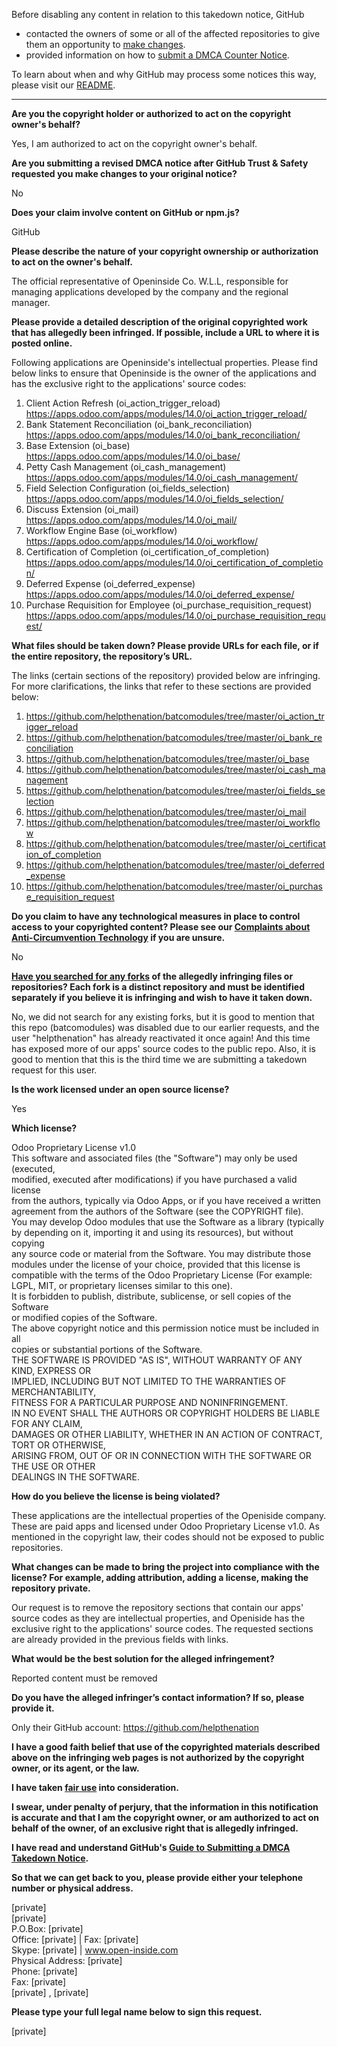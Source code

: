 Before disabling any content in relation to this takedown notice, GitHub
- contacted the owners of some or all of the affected repositories to give them an opportunity to [make changes](https://docs.github.com/en/github/site-policy/dmca-takedown-policy#a-how-does-this-actually-work).
- provided information on how to [submit a DMCA Counter Notice](https://docs.github.com/en/articles/guide-to-submitting-a-dmca-counter-notice).

To learn about when and why GitHub may process some notices this way, please visit our [README](https://github.com/github/dmca/blob/master/README.md#anatomy-of-a-takedown-notice).

---

**Are you the copyright holder or authorized to act on the copyright owner's behalf?**

Yes, I am authorized to act on the copyright owner's behalf.

**Are you submitting a revised DMCA notice after GitHub Trust & Safety requested you make changes to your original notice?**

No

**Does your claim involve content on GitHub or npm.js?**

GitHub

**Please describe the nature of your copyright ownership or authorization to act on the owner's behalf.**

The official representative of Openinside Co. W.L.L, responsible for managing applications developed by the company and the regional manager.

**Please provide a detailed description of the original copyrighted work that has allegedly been infringed. If possible, include a URL to where it is posted online.**

Following applications are Openinside's intellectual properties. Please find below links to ensure that Openinside is the owner of the applications and has the exclusive right to the applications' source codes:

1. Client Action Refresh (oi_action_trigger_reload) https://apps.odoo.com/apps/modules/14.0/oi_action_trigger_reload/  
2. Bank Statement Reconciliation (oi_bank_reconciliation) https://apps.odoo.com/apps/modules/14.0/oi_bank_reconciliation/  
3. Base Extension (oi_base) https://apps.odoo.com/apps/modules/14.0/oi_base/  
4. Petty Cash Management (oi_cash_management) https://apps.odoo.com/apps/modules/14.0/oi_cash_management/  
5. Field Selection Configuration (oi_fields_selection) https://apps.odoo.com/apps/modules/14.0/oi_fields_selection/  
6. Discuss Extension (oi_mail) https://apps.odoo.com/apps/modules/14.0/oi_mail/  
7. Workflow Engine Base (oi_workflow) https://apps.odoo.com/apps/modules/14.0/oi_workflow/  
8. Certification of Completion (oi_certification_of_completion) https://apps.odoo.com/apps/modules/14.0/oi_certification_of_completion/  
9. Deferred Expense (oi_deferred_expense) https://apps.odoo.com/apps/modules/14.0/oi_deferred_expense/  
10. Purchase Requisition for Employee (oi_purchase_requisition_request) https://apps.odoo.com/apps/modules/14.0/oi_purchase_requisition_request/  

**What files should be taken down? Please provide URLs for each file, or if the entire repository, the repository’s URL.**

The links (certain sections of the repository) provided below are infringing. For more clarifications, the links that refer to these sections are provided below:

1. https://github.com/helpthenation/batcomodules/tree/master/oi_action_trigger_reload  
2. https://github.com/helpthenation/batcomodules/tree/master/oi_bank_reconciliation  
3. https://github.com/helpthenation/batcomodules/tree/master/oi_base  
4. https://github.com/helpthenation/batcomodules/tree/master/oi_cash_management  
5. https://github.com/helpthenation/batcomodules/tree/master/oi_fields_selection  
6. https://github.com/helpthenation/batcomodules/tree/master/oi_mail  
7. https://github.com/helpthenation/batcomodules/tree/master/oi_workflow  
8. https://github.com/helpthenation/batcomodules/tree/master/oi_certification_of_completion  
9. https://github.com/helpthenation/batcomodules/tree/master/oi_deferred_expense  
10. https://github.com/helpthenation/batcomodules/tree/master/oi_purchase_requisition_request

**Do you claim to have any technological measures in place to control access to your copyrighted content? Please see our <a href="https://docs.github.com/articles/guide-to-submitting-a-dmca-takedown-notice#complaints-about-anti-circumvention-technology">Complaints about Anti-Circumvention Technology</a> if you are unsure.**

No

**<a href="https://docs.github.com/articles/dmca-takedown-policy#b-what-about-forks-or-whats-a-fork">Have you searched for any forks</a> of the allegedly infringing files or repositories? Each fork is a distinct repository and must be identified separately if you believe it is infringing and wish to have it taken down.**

No, we did not search for any existing forks, but it is good to mention that this repo (batcomodules) was disabled due to our earlier requests, and the user "helpthenation" has already reactivated it once again! And this time has exposed more of our apps' source codes to the public repo. Also, it is good to mention that this is the third time we are submitting a takedown request for this user.

**Is the work licensed under an open source license?**

Yes

**Which license?**

Odoo Proprietary License v1.0  
This software and associated files (the "Software") may only be used (executed,  
modified, executed after modifications) if you have purchased a valid license  
from the authors, typically via Odoo Apps, or if you have received a written  
agreement from the authors of the Software (see the COPYRIGHT file).  
You may develop Odoo modules that use the Software as a library (typically  
by depending on it, importing it and using its resources), but without copying  
any source code or material from the Software. You may distribute those  
modules under the license of your choice, provided that this license is  
compatible with the terms of the Odoo Proprietary License (For example:  
LGPL, MIT, or proprietary licenses similar to this one).  
It is forbidden to publish, distribute, sublicense, or sell copies of the Software  
or modified copies of the Software.  
The above copyright notice and this permission notice must be included in all  
copies or substantial portions of the Software.  
THE SOFTWARE IS PROVIDED "AS IS", WITHOUT WARRANTY OF ANY KIND, EXPRESS OR  
IMPLIED, INCLUDING BUT NOT LIMITED TO THE WARRANTIES OF MERCHANTABILITY,  
FITNESS FOR A PARTICULAR PURPOSE AND NONINFRINGEMENT.  
IN NO EVENT SHALL THE AUTHORS OR COPYRIGHT HOLDERS BE LIABLE FOR ANY CLAIM,  
DAMAGES OR OTHER LIABILITY, WHETHER IN AN ACTION OF CONTRACT, TORT OR OTHERWISE,  
ARISING FROM, OUT OF OR IN CONNECTION WITH THE SOFTWARE OR THE USE OR OTHER  
DEALINGS IN THE SOFTWARE.  

**How do you believe the license is being violated?**

These applications are the intellectual properties of the Openiside company. These are paid apps and licensed under Odoo Proprietary License v1.0. As mentioned in the copyright law, their codes should not be exposed to public repositories.

**What changes can be made to bring the project into compliance with the license? For example, adding attribution, adding a license, making the repository private.**

Our request is to remove the repository sections that contain our apps' source codes as they are intellectual properties, and Openiside has the exclusive right to the applications' source codes. The requested sections are already provided in the previous fields with links.

**What would be the best solution for the alleged infringement?**

Reported content must be removed

**Do you have the alleged infringer’s contact information? If so, please provide it.**

Only their GitHub account: https://github.com/helpthenation

**I have a good faith belief that use of the copyrighted materials described above on the infringing web pages is not authorized by the copyright owner, or its agent, or the law.**

**I have taken <a href="https://www.lumendatabase.org/topics/22">fair use</a> into consideration.**

**I swear, under penalty of perjury, that the information in this notification is accurate and that I am the copyright owner, or am authorized to act on behalf of the owner, of an exclusive right that is allegedly infringed.**

**I have read and understand GitHub's <a href="https://docs.github.com/articles/guide-to-submitting-a-dmca-takedown-notice/">Guide to Submitting a DMCA Takedown Notice</a>.**

**So that we can get back to you, please provide either your telephone number or physical address.**

[private]  
[private]  
P.O.Box: [private]  
Office: [private] | Fax: [private]  
Skype: [private] | www.open-inside.com  
Physical Address: [private]  
Phone: [private]  
Fax: [private]  
[private] , [private]  

**Please type your full legal name below to sign this request.**

[private]  
